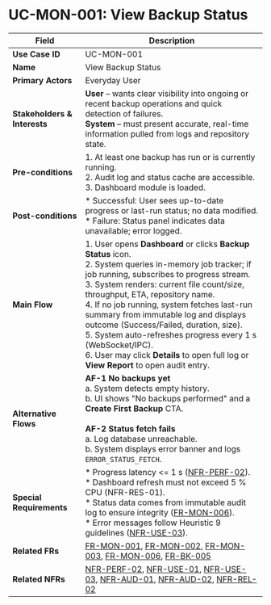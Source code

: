 # UC-MON-001: View Backup Status

| Field                        | Description                                                                                                                                                                                                                                                                                                                                                                                                                                                                                                                                      |
|------------------------------|--------------------------------------------------------------------------------------------------------------------------------------------------------------------------------------------------------------------------------------------------------------------------------------------------------------------------------------------------------------------------------------------------------------------------------------------------------------------------------------------------------------------------------------------------|
| **Use Case ID**              | UC-MON-001                                                                                                                                                                                                                                                                                                                                                                                                                                                                                                                                       |
| **Name**                     | View Backup Status                                                                                                                                                                                                                                                                                                                                                                                                                                                                                                                               |
| **Primary Actors**           | Everyday User                                                                                                                                                                                                                                                                                                                                                                                                                                                                                                                                    |
| **Stakeholders & Interests** | **User** – wants clear visibility into ongoing or recent backup operations and quick detection of failures. <br> **System** – must present accurate, real-time information pulled from logs and repository state.                                                                                                                                                                                                                                                                                                                                |
| **Pre-conditions**           | 1. At least one backup has run or is currently running. <br> 2. Audit log and status cache are accessible. <br> 3. Dashboard module is loaded.                                                                                                                                                                                                                                                                                                                                                                                                   |
| **Post-conditions**          | * Successful: User sees up-to-date progress or last-run status; no data modified. <br> * Failure: Status panel indicates data unavailable; error logged.                                                                                                                                                                                                                                                                                                                                                                                         |
| **Main Flow**                | 1. User opens **Dashboard** or clicks **Backup Status** icon. <br> 2. System queries in-memory job tracker; if job running, subscribes to progress stream. <br> 3. System renders: current file count/size, throughput, ETA, repository name. <br> 4. If no job running, system fetches last-run summary from immutable log and displays outcome (Success/Failed, duration, size). <br> 5. System auto-refreshes progress every 1 s (WebSocket/IPC). <br> 6. User may click **Details** to open full log or **View Report** to open audit entry. |
| **Alternative Flows**        | **AF-1 No backups yet** <br> a. System detects empty history. <br> b. UI shows "No backups performed" and a **Create First Backup** CTA. <br><br> **AF-2 Status fetch fails** <br> a. Log database unreachable. <br> b. System displays error banner and logs `ERROR_STATUS_FETCH`.                                                                                                                                                                                                                                                              |
| **Special Requirements**     | * Progress latency <= 1 s ([NFR-PERF-02](3-4-1-Performance.md#nfrPerf02)). <br> * Dashboard refresh must not exceed 5 % CPU (NFR-RES-01). <br> * Status data comes from immutable audit log to ensure integrity ([FR-MON-006](3-1-6-Monitoring-Reporting.md#frMon006)). <br> * Error messages follow Heuristic 9 guidelines ([NFR-USE-03](3-4-3-Usability.md#nfrUse03)).                                                                                                                                                                         |
| **Related FRs**              | [FR-MON-001](3-1-6-Monitoring-Reporting.md#frMon001), [FR-MON-002](3-1-6-Monitoring-Reporting.md#frMon002), [FR-MON-003](3-1-6-Monitoring-Reporting.md#frMon003), [FR-MON-006](3-1-6-Monitoring-Reporting.md#frMon006), [FR-BK-005](3-1-2-Backup-Operations.md#frBk005)                                                                                                                                                                                                                                                                          |
| **Related NFRs**             | [NFR-PERF-02](3-4-1-Performance.md#nfrPerf02), [NFR-USE-01](3-4-3-Usability.md#nfrUse01), [NFR-USE-03](3-4-3-Usability.md#nfrUse03), [NFR-AUD-01](3-4-1-Performance.md#nfrAud01), [NFR-AUD-02](3-4-1-Performance.md#nfrAud02), [NFR-REL-02](3-4-2-Reliability-Stability.md#nfrRel02)                                                                                                                                                                                                                                                             |
